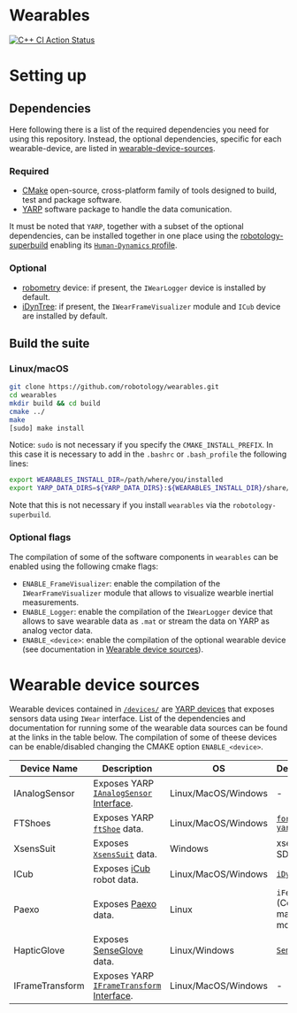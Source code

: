 # Wearables

[![C++ CI Action Status](https://github.com/robotology/wearables/workflows/C++%20CI%20Workflow/badge.svg)](https://github.com/robotology/wearables/actions/workflows/ci.yml)

# Setting up
## Dependencies
Here following there is a list of the required dependencies you need for using this repository. Instead, the optional dependencies, specific for each wearable-device, are listed in [wearable-device-sources](#wearable-device-sources).

### Required
* [CMake](https://cmake.org/download/) open-source, cross-platform family of tools designed to build, test and package software.
* [YARP](http://www.yarp.it/) software package to handle the data comunication.

It must be noted that `YARP`, together with a subset of the optional dependencies, can be installed together in one place using the [robotology-superbuild](https://github.com/robotology/robotology-superbuild) enabling its [`Human-Dynamics` profile](https://github.com/robotology/robotology-superbuild#human-dynamics).

### Optional
* [robometry](https://github.com/robotology/robometry) device: if present, the `IWearLogger` device is installed by default.
* [iDynTree](https://github.com/robotology/idyntree): if present, the `IWearFrameVisualizer` module and `ICub` device are installed by default.

## Build the suite
### Linux/macOS

```sh
git clone https://github.com/robotology/wearables.git
cd wearables
mkdir build && cd build
cmake ../
make
[sudo] make install
```
Notice: `sudo` is not necessary if you specify the `CMAKE_INSTALL_PREFIX`. In this case it is necessary to add in the `.bashrc` or `.bash_profile` the following lines:
``` sh
export WEARABLES_INSTALL_DIR=/path/where/you/installed
export YARP_DATA_DIRS=${YARP_DATA_DIRS}:${WEARABLES_INSTALL_DIR}/share/yarp
```
Note that this is not necessary if you install `wearables` via the `robotology-superbuild`.

### Optional flags
The compilation of some of the software components in `wearables` can be enabled using the following cmake flags:
- `ENABLE_FrameVisualizer`: enable the compilation of the `IWearFrameVisualizer` module that allows to visualize wearble inertial measurements.
- `ENABLE_Logger`: enable the compilation of the `IWearLogger` device that allows to save wearable data as `.mat` or stream the data on YARP as analog vector data.
- `ENABLE_<device>`: enable the compilation of the optional wearable device (see documentation in [Wearable device sources](#wearable-device-sources)).


# Wearable device sources
Wearable devices contained in [`/devices/`](/devices) are [YARP devices](http://www.yarp.it/git-master/note_devices.html) that exposes sensors data using `IWear` interface. List of the dependencies and documentation for running some of the wearable data sources can be found at the links in the table below. The compilation of some of theese devices can be enable/disabled changing the CMAKE option `ENABLE_<device>`.

| Device Name | Description | OS | Dependencies| Documentation |
|---------------|------|---------------|----------------------------------------------------------|------|
| IAnalogSensor | Exposes YARP [`IAnalogSensor` Interface](http://www.yarp.it/git-master/classyarp_1_1dev_1_1IAnalogSensor.html). |  Linux/MacOS/Windows  | - |  - |
| FTShoes | Exposes YARP [`ftShoe`](https://github.com/robotology/forcetorque-yarp-devices/tree/master/ftShoe) data. |  Linux/MacOS/Windows   | [`forcetorque-yarp-devices`](https://github.com/robotology/forcetorque-yarp-devices) | [:books:](/doc/How-to-run-FTshoes.md) |
| XsensSuit | Exposes [`XsensSuit`](https://www.xsens.com/motion-capture) data. |  Windows   | xsens MVN SDK 2018.0.3 | [:books:](/doc/How-to-run-XsensSuit.md) |
| ICub | Exposes [iCub](https://icub.iit.it/) robot data. |  Linux/MacOS/Windows   | [`iDynTree`](https://github.com/robotology/idyntree) | [:books:](/doc/How-to-run-iCub-as-wearable-source.md) |
| Paexo | Exposes [Paexo](https://paexo.com/?lang=en) data. |  Linux  | `iFeelDriver` (Contact the maintainer for more details) | - |
| HapticGlove | Exposes [SenseGlove](https://www.senseglove.com/product/developers-kit/) data. |  Linux/Windows  | [`SenseGloveSDK`](https://github.com/Adjuvo/SenseGlove-API) | [:books:](./doc/How-to-compile-and-run-HapticGlove.md) |
| IFrameTransform | Exposes YARP [`IFrameTransform` Interface](http://www.yarp.it/git-master/classyarp_1_1dev_1_1IFrameTransform.html). |  Linux/MacOS/Windows  | - |  - |

